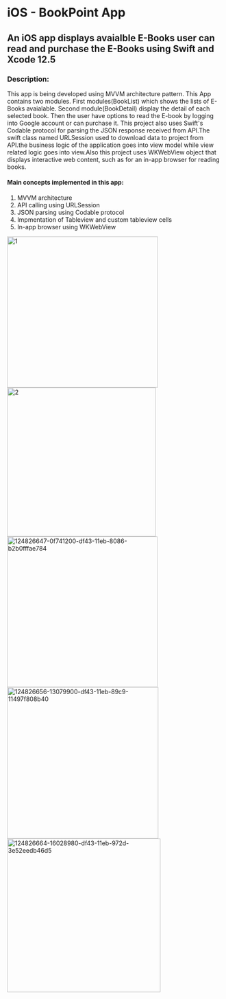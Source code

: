 # iOS - BookPoint App
## An iOS app displays avaialble E-Books user can read and purchase the E-Books using Swift and Xcode 12.5
### Description:
This app is being developed using MVVM architecture pattern. This App contains two modules. First modules(BookList) which shows the lists of E-Books avaialable. Second module(BookDetail) display the detail of each selected book. Then the user have options to read the E-book by logging into Google account or can purchase it.
This project also uses Swift's Codable protocol for parsing the JSON response received from API.The swift class named URLSession used to download data to project from API.the business logic of the application goes into view model while view related logic goes into view.Also this project uses WKWebView object that displays interactive web content, such as for an in-app browser for reading books.
#### Main concepts implemented in this app:
1. MVVM architecture 
2. API calling using URLSession
3. JSON parsing using Codable protocol
4. Impmentation of Tableview and custom tableview cells
5. In-app browser using WKWebView

<img width="352" alt="1" src="https://user-images.githubusercontent.com/30163040/126702874-2befebba-b0ff-471a-b413-ac11acaca93a.png">  <img width="347" alt="2" src="https://user-images.githubusercontent.com/30163040/126702829-b573b658-038b-404b-b73b-e8842bd14e6d.png"><img width="351" alt="124826647-0f741200-df43-11eb-8086-b2b0fffae784" src="https://user-images.githubusercontent.com/30163040/126703906-132cdc52-e1bf-40d7-a2c9-69082d9e68ee.png">
<img width="353" alt="124826656-13079900-df43-11eb-89c9-11497f808b40" src="https://user-images.githubusercontent.com/30163040/126703949-ad10c64d-64c4-4d27-a0c4-cf64c6c655fb.png">
<img width="358" alt="124826664-16028980-df43-11eb-972d-3e52eedb46d5" src="https://user-images.githubusercontent.com/30163040/126703989-6a77a343-8059-416c-a922-ae6b8415cf32.png">



